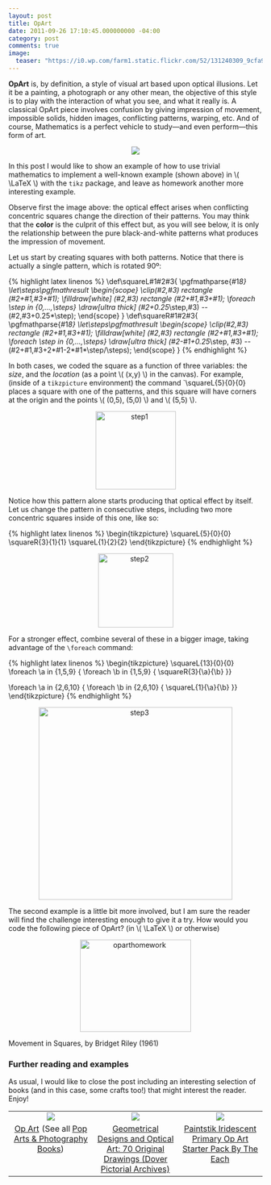 ```yaml
---
layout: post
title: OpArt
date: 2011-09-26 17:10:45.000000000 -04:00
category: post
comments: true
image:
  teaser: "https://i0.wp.com/farm1.static.flickr.com/52/131240309_9cfa9f61fd_o_d.jpg"
---
```


**OpArt** is, by definition, a style of visual art based upon optical illusions.  Let it be a painting, a photograph or any other mean, the objective of this style is to play with the interaction of what you see, and what it really is.   A classical OpArt piece involves confusion by giving impression of movement, impossible solids, hidden images, conflicting patterns, warping, etc.  And of course, Mathematics is a perfect vehicle to study—and even perform—this form of art.

<p style="text-align:center;"><img src="https://i0.wp.com/farm1.static.flickr.com/52/131240309_9cfa9f61fd_o_d.jpg"></p>

In this post I would like to show an example of how to use trivial mathematics to implement a well-known example (shown above) in <span>\\( \LaTeX \\)</span> with the `tikz` package, and leave as homework another more interesting example.

Observe first the image above: the optical effect arises when conflicting concentric squares change the direction of their patterns.  You may think that the **color** is the culprit of this effect but, as you will see below, it is only the relationship between the pure black-and-white patterns what produces the impression of movement.

Let us start by creating squares with both patterns.  Notice that there is actually a single pattern, which is rotated 90º:

{% highlight latex linenos %}
\def\squareL#1#2#3{
  \pgfmathparse{#1*8}
  \let\steps\pgfmathresult
  \begin{scope}
    \clip(#2,#3) rectangle (#2+#1,#3+#1);
    \filldraw[white] (#2,#3) rectangle (#2+#1,#3+#1);
    \foreach \step in {0,...,\steps}
      \draw[ultra thick] (#2+0.25*\step,#3) -- (#2,#3+0.25*\step);
  \end{scope}
}
\def\squareR#1#2#3{
  \pgfmathparse{#1*8}
  \let\steps\pgfmathresult
  \begin{scope}
    \clip(#2,#3) rectangle (#2+#1,#3+#1);
    \filldraw[white] (#2,#3) rectangle (#2+#1,#3+#1);
    \foreach \step in {0,...,\steps}
      \draw[ultra thick] (#2-#1+0.25*\step, #3) -- (#2+#1,#3+2*#1-2*#1*\step/\steps);
  \end{scope}
}
{% endhighlight %}

In both cases, we coded the square as a function of three variables: the *size*, and the *location* (as a point <span>\\( (x,y) \\)</span> in the canvas).  For example, (inside of a `tikzpicture` environment) the command `\squareL{5}{0}{0}</tt> places a square with one of the patterns, and this square will have corners at the origin and the points <span>\\( (0,5), (5,0) \\)</span> and <span>\\( (5,5) \\)</span>.

<p style="text-align:center;"><img src="https://i0.wp.com/farm7.static.flickr.com/6166/6186930914_c4fdfb8339_m.jpg" width="159" height="155" alt="step1" /></p>

Notice how this pattern alone starts producing that optical effect by itself.  Let us change the pattern in consecutive steps, including two more concentric squares inside of this one, like so:

{% highlight latex linenos %}
\begin{tikzpicture}
  \squareL{5}{0}{0}
  \squareR{3}{1}{1}
  \squareL{1}{2}{2}
\end{tikzpicture}
{% endhighlight %}

<p style="text-align:center;"><img src="https://i0.wp.com/farm7.static.flickr.com/6151/6186422205_1d61128395_m.jpg" width="149" height="147" alt="step2" /></p>

For a stronger effect, combine several of these in a bigger image, taking advantage of the `\foreach` command:

{% highlight latex linenos %}
\begin{tikzpicture}
  \squareL{13}{0}{0}
  \foreach \a in {1,5,9}
  {
    \foreach \b in {1,5,9}
    { \squareR{3}{\a}{\b} }}

  \foreach \a in {2,6,10}
  {
    \foreach \b in {2,6,10}
    { \squareL{1}{\a}{\b} }}
\end{tikzpicture}
{% endhighlight %}

<p style="text-align:center;"><img src="https://i0.wp.com/farm7.static.flickr.com/6176/6186983960_51d90d1d34.jpg" width="384" height="382" alt="step3" /></p>

The second example is a little bit more involved, but I am sure the reader will find the challenge interesting enough to give it a try.  How would you code the following piece of OpArt? (in <span>\\( \LaTeX \\)</span> or otherwise)

<p style="text-align:center;"><img src="https://i0.wp.com/farm7.static.flickr.com/6173/6187050462_7a3223d0c5_m.jpg" width="220" height="183" alt="oparthomework" />

  Movement in Squares, by Bridget Riley (1961)</p>

### Further reading and examples

As usual, I would like to close the post including an interesting selection of books (and in this case, some crafts too!) that might interest the reader.  Enjoy!

<table style="width:100%;border:0;">
<tr>
<td style="width:33%;border:0;text-align:center;vertical-align:middle;">
<a href="http://www.amazon.com/gp/product/3865602061/ref=as_li_tf_il?ie=UTF8&amp;tag=blancosilva-20&amp;linkCode=as2&amp;camp=217145&amp;creative=399377&amp;creativeASIN=3865602061"><img border="0" src="assets/q?_encoding=UTF8&amp;Format=_SL160_&amp;ASIN=3865602061&amp;MarketPlace=US&amp;ID=AsinImage&amp;WS=1&amp;tag=blancosilva-20&amp;ServiceVersion=20070822" /></a><img src="assets/ir?t=blancosilva-20&amp;l=as2&amp;o=1&amp;a=3865602061&amp;camp=217145&amp;creative=399377" width="1" height="1" border="0" alt="" style="border:none!important;margin:0!important;" />
</td>
<td style="width:33%;border:0;text-align:center;vertical-align:middle;">
<a href="http://www.amazon.com/gp/product/0486231003/ref=as_li_tf_il?ie=UTF8&amp;tag=blancosilva-20&amp;linkCode=as2&amp;camp=217145&amp;creative=399373&amp;creativeASIN=0486231003"><img border="0" src="assets/q?_encoding=UTF8&amp;Format=_SL160_&amp;ASIN=0486231003&amp;MarketPlace=US&amp;ID=AsinImage&amp;WS=1&amp;tag=blancosilva-20&amp;ServiceVersion=20070822" /></a><img src="assets/ir?t=blancosilva-20&amp;l=as2&amp;o=1&amp;a=0486231003&amp;camp=217145&amp;creative=399373" width="1" height="1" border="0" alt="" style="border:none!important;margin:0!important;" />
</td>
<td style="width:33%;border:0;text-align:center;vertical-align:middle;">
<a href="http://www.amazon.com/gp/product/B002NS25GY/ref=as_li_tf_il?ie=UTF8&amp;tag=blancosilva-20&amp;linkCode=as2&amp;camp=217145&amp;creative=399373&amp;creativeASIN=B002NS25GY"><img border="0" src="assets/q?_encoding=UTF8&amp;Format=_SL160_&amp;ASIN=B002NS25GY&amp;MarketPlace=US&amp;ID=AsinImage&amp;WS=1&amp;tag=blancosilva-20&amp;ServiceVersion=20070822" /></a><img src="assets/ir?t=blancosilva-20&amp;l=as2&amp;o=1&amp;a=B002NS25GY&amp;camp=217145&amp;creative=399373" width="1" height="1" border="0" alt="" style="border:none!important;margin:0!important;" />
</td>
</tr>
<tr>
<td style="width:33%;border:0;text-align:center;vertical-align:top;">
<a href="http://www.amazon.com/gp/product/3865602061/ref=as_li_tf_tl?ie=UTF8&amp;tag=blancosilva-20&amp;linkCode=as2&amp;camp=217145&amp;creative=399377&amp;creativeASIN=3865602061">Op Art</a><img src="assets/ir?t=blancosilva-20&amp;l=as2&amp;o=1&amp;a=3865602061&amp;camp=217145&amp;creative=399377" width="1" height="1" border="0" alt="" style="border:none!important;margin:0!important;" /> (See all <a href="http://www.amazon.com/Pop-Arts-Books/b/ref=as_li_tf_tl?ie=UTF8&amp;tag=blancosilva-20&amp;linkCode=as2&amp;camp=217145&amp;creative=399385&amp;creativeASIN=3865602061&amp;ie=UTF8&amp;node=1085">Pop Arts &amp; Photography Books</a>)<img src="assets/ir?t=blancosilva-20&amp;l=as2&amp;o=1&amp;a=3865602061&amp;camp=217145&amp;creative=399385" width="1" height="1" border="0" alt="" style="border:none!important;margin:0!important;" />
</td>
<td style="width:33%;border:0;text-align:center;vertical-align:top;">
<a href="http://www.amazon.com/gp/product/0486231003/ref=as_li_tf_tl?ie=UTF8&amp;tag=blancosilva-20&amp;linkCode=as2&amp;camp=217145&amp;creative=399373&amp;creativeASIN=0486231003">Geometrical Designs and Optical Art: 70 Original Drawings (Dover Pictorial Archives)</a><img src="assets/ir?t=blancosilva-20&amp;l=as2&amp;o=1&amp;a=0486231003&amp;camp=217145&amp;creative=399373" width="1" height="1" border="0" alt="" style="border:none!important;margin:0!important;" />
</td>
<td style="width:33%;border:0;text-align:center;vertical-align:top;">
<a href="http://www.amazon.com/gp/product/B002NS25GY/ref=as_li_tf_tl?ie=UTF8&amp;tag=blancosilva-20&amp;linkCode=as2&amp;camp=217145&amp;creative=399373&amp;creativeASIN=B002NS25GY">Paintstik Iridescent Primary Op Art Starter Pack By The Each</a><img src="assets/ir?t=blancosilva-20&amp;l=as2&amp;o=1&amp;a=B002NS25GY&amp;camp=217145&amp;creative=399373" width="1" height="1" border="0" alt="" style="border:none!important;margin:0!important;" />
</td>
</tr>
</table>
